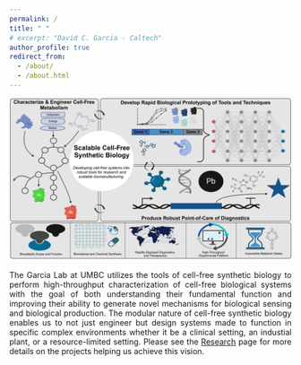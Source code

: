 ```yaml
---
permalink: /
title: " "
# excerpt: "David C. Garcia - Caltech"
author_profile: true
redirect_from: 
  - /about/
  - /about.html
---
```


<p align='center'>
<img src='/images/Laboratory_Vision.png' width='900'>
</p>

<p style="text-align: justify;">
The Garcia Lab at UMBC utilizes the tools of cell-free synthetic biology to perform high-throughput characterization of cell-free biological systems with the goal of both understanding their fundamental function and improving their ability to generate novel mechanisms for biological sensing and biological production. The modular nature of cell-free synthetic biology enables us to not just engineer but design systems made to function in specific complex environments whether it be a clinical setting, an industial plant, or a resource-limited setting. Please see the <a href="https://david-c-garcia.github.io//research/">Research</a> page for more details on the projects helping us achieve this vision.  
</p>